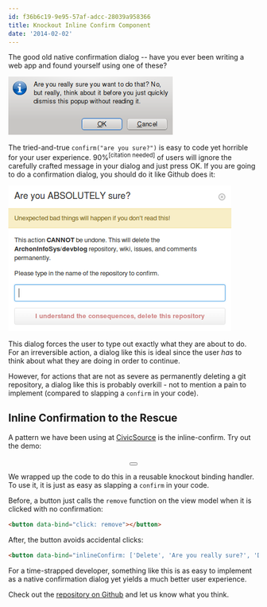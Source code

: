 ```yaml
---
id: f36b6c19-9e95-57af-adcc-28039a958366
title: Knockout Inline Confirm Component
date: '2014-02-02'
---
```


The good old native confirmation dialog -- have you ever been writing a web app and found yourself using one of these?

![Are you really sure you want to do that? No, but really, think about it before you just quickly dismiss this popup without reading it.](./confirm.png)

The tried-and-true `confirm("are you sure?")` is easy to code yet horrible for your user experience. 90%<sup>[citation needed]</sup> of users will ignore the carefully crafted message in your dialog and just press OK. If you are going to do a confirmation dialog, you should do it like Github does it:

![github confirmation dialog](./github-confirm.png)

This dialog forces the user to type out exactly what they are about to do. For an irreversible action, a dialog like this is ideal since the user _has_ to think about what they are doing in order to continue.

However, for actions that are not as severe as permanently deleting a git repository, a dialog like this is probably overkill - not to mention a pain to implement (compared to slapping a `confirm` in your code).

## Inline Confirmation to the Rescue

A pattern we have been using at [CivicSource](https://www.civicsource.com/) is the inline-confirm. Try out the demo:

<div id="knockout-confirm-demo" style="text-align: center">
	<button data-bind="inlineConfirm: ['Do the thing', 'Are you sure you want to do the thing?', 'Doing the thing…'], submitFunction: doit" class="btn btn-primary"></button>
</div>

We wrapped up the code to do this in a reusable knockout binding handler. To use it, it is just as easy as slapping a `confirm` in your code.

Before, a button just calls the `remove` function on the view model when it is clicked with no confirmation:

```html
<button data-bind="click: remove"></button>
```

After, the button avoids accidental clicks:

```html
<button data-bind="inlineConfirm: ['Delete', 'Are you really sure?', 'Deleting…'], submitFunction: remove"></button>
```

For a time-strapped developer, something like this is as easy to implement as a native confirmation dialog yet yields a much better user experience.

Check out the [repository on Github](https://github.com/civicsource/knockout-inline-confirm) and let us know what you think.